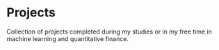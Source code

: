 # Projects
Collection of projects completed during my studies or in my free time in machine learning and quantitative finance.

